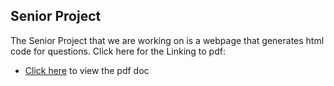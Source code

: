 ## Senior Project
The Senior Project that we are working on is a webpage that generates html code for questions.
Click here for the
Linking to pdf:
- [Click here](A_pdf_doc.pdf) to view the pdf doc
